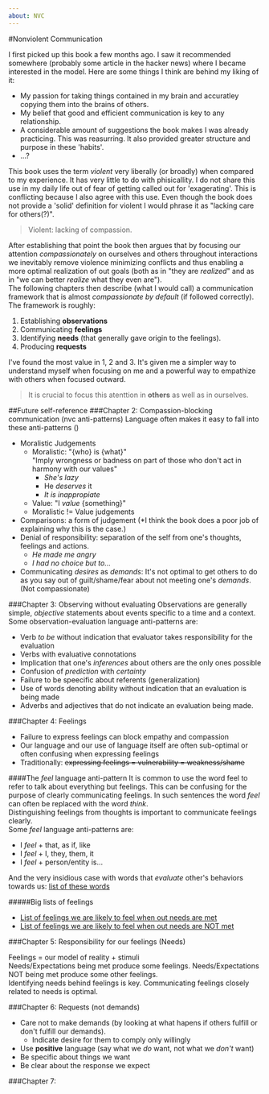 ```yaml
---
about: NVC
---
```

#Nonviolent Communication

I first picked up this book a few months ago. I saw it recommended somewhere (probably some article in the hacker news) where I became interested in the model. Here are some things I think are behind my liking of it:  

* My passion for taking things contained in my brain and accuratley copying them into the brains of others.
* My belief that good and efficient communication is key to any relationship.
* A considerable amount of suggestions the book makes I was already practicing. This was reasurring. It also provided greater structure and purpose in these 'habits'.
* ...?

This book uses the term *violent* very liberally (or broadly) when compared to my experience. It has very little to do with phisicallity. I do not share this use in my daily life out of fear of getting called out for 'exagerating'. This is conflicting because I also agree with this use. Even though the book does not provide a 'solid' definition for violent I would phrase it as "lacking care for others(?)".

> Violent: lacking of compassion.

After establishing that point the book then argues that by focusing our attention *compassionately* on ourselves and others throughout interactions we inevitably remove violence minimizing conflicts and thus enabling a more optimal realization of out goals (both as in "they are *realized*" and as in "we can better *realize* what they even are").  
The following chapters then describe (what I would call) a communication framework that is almost *compassionate by default* (if followed correctly). The framework is roughly:  

1. Establishing **observations**
2. Communicating **feelings**
3. Identifying **needs** (that generally gave origin to the feelings).
4. Producing **requests**

I've found the most value in 1, 2 and 3. It's given me a simpler way to understand myself when focusing on me and a powerful way to empathize with others when focused outward.
> It is crucial to focus this atenttion in **others** as well as in ourselves.

##Future self-reference
###Chapter 2: Compassion-blocking communication (nvc anti-patterns)
Language often makes it easy to fall into these anti-patterns ()  

* Moralistic Judgements
	* Moralistic: "{who} is {what}"  
	"Imply wrongness or badness on part of those who don't act in harmony with our values"
		* 	*She's lazy*
		*  He *deserves* it
		*  *It is inappropiate*
	* Value: "I *value* {something}"
	* Moralistic != Value judgements
* Comparisons: a form of judgement (*I think the book does a poor job of explaining why this is the case.)
* Denial of responsibility: separation of the self from one's thoughts, feelings and actions.
	* *He made me angry*
	* *I had no choice but to...*
* Communicating *desires* as *demands*: It's not optimal to get others to do as you say out of guilt/shame/fear about not meeting one's *demands*. (Not compassionate)

###Chapter 3: Observing without evaluating
Observations are generally simple, *objective* statements about events specific to a time and a context.  
Some observation-evaluation language anti-patterns are:  

* Verb *to be* without indication that evaluator takes responsibility for the evaluation
* Verbs with evaluative connotations
* Implication that one's *inferences* about others are the only ones possible
* Confusion of *prediction* with *certainty*
* Failure to be speecific about referents (generalization)
* Use of words denoting ability without indication that an evaluation is being made
* Adverbs and adjectives that do not indicate an evaluation being made.  

###Chapter 4: Feelings
* Failure to express feelings can block empathy and compassion
* Our language and our use of language itself are often sub-optimal or often confusing when expressing feelings
* Traditionally: ~~expressing feelings = vulnerability = weakness/shame~~  

####The *feel* language anti-pattern
It is common to use the word feel to refer to talk about everything but feelings. This can be confusing for the purpose of clearly communicating feelings. In such sentences the word *feel* can often be replaced with the word *think*.  
Distinguishing feelings from thoughts is important to communicate feelings clearly.  
Some *feel* language anti-patterns are:  

* I *feel* + that, as if, like
* I *feel* + I, they, them, it
* I *feel* + person/entity is...  

And the very insidious case with words that *evaluate* other's behaviors towards us: [list of these words](https://gist.github.com/gerrygoo/2108a90857046cabc874a1b9f534b5b2)


#####Big lists of feelings
* [List of feelings we are likely to feel when out needs are met](https://gist.github.com/gerrygoo/3bcdbb8babf969fa811c6815614766c4)
* [List of feelings we are likely to feel when out needs are NOT met](https://gist.github.com/gerrygoo/c8ae412fa7f73e68e30e5e15200f11bc)  

###Chapter 5: Responsibility for our feelings (Needs)
 
Feelings = our model of reality + stimuli  
Needs/Expectations being met produce some feelings.
Needs/Expectations NOT being met produce some other feelings.  
Identifying needs behind feelings is key. Communicating feelings closely related to needs is optimal.

###Chapter 6: Requests (not demands)  
* Care not to make demands (by looking at what hapens if others fulfill or don't fulfill our demands).  
	* Indicate desire for them to comply only willingly
* Use **positive** language (say what we *do* want, not what we *don't* want)
* Be specific about things we want
* Be clear about the response we expect

###Chapter 7: 